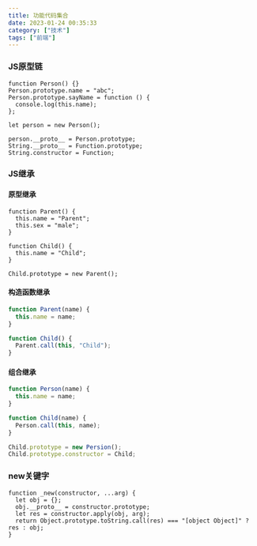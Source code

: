 ```yaml
---
title: 功能代码集合
date: 2023-01-24 00:35:33
category: ["技术"]
tags: ["前端"]
---
```


### JS原型链 ###

```
function Person() {}
Person.prototype.name = "abc";
Person.prototype.sayName = function () {
  console.log(this.name);
};

let person = new Person();

person.__proto__ = Person.prototype;
String.__proto__ = Function.prototype;
String.constructor = Function;
```

<!--more-->

### JS继承 ###

#### 原型继承 ####

```
function Parent() {
  this.name = "Parent";
  this.sex = "male";
}

function Child() {
  this.name = "Child";
}

Child.prototype = new Parent();
```

#### 构造函数继承 ####

```javascript
function Parent(name) {
  this.name = name;
}

function Child() {
  Parent.call(this, "Child");
}
```

#### 组合继承 ####

```javascript
function Person(name) {
  this.name = name;
}

function Child(name) {
  Person.call(this, name);
}

Child.prototype = new Persion();
Child.prototype.constructor = Child;
```

### new关键字 ###

```
function _new(constructor, ...arg) {
  let obj = {};
  obj.__proto__ = constructor.prototype;
  let res = constructor.apply(obj, arg);
  return Object.prototype.toString.call(res) === "[object Object]" ? res : obj;
}
```

